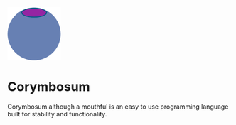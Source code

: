 <img src="https://raw.githubusercontent.com/VacciniumBerries/corymbosum/main/branding/Icon.png" width="120" height="120">

# Corymbosum
Corymbosum although a mouthful is an easy to use programming language built for stability and functionality.
